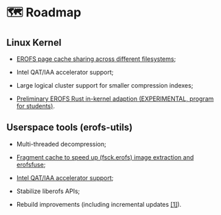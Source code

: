 # 🗺 Roadmap

## Linux Kernel

 - [EROFS page cache sharing across different filesystems](https://lwn.net/Articles/984092);

 - Intel QAT/IAA accelerator support;

 - Large logical cluster support for smaller compression indexes;

 - [Preliminary EROFS Rust in-kernel adaption (EXPERIMENTAL, program for students)](https://summer-ospp.ac.cn/org/prodetail/241920019).

## Userspace tools (erofs-utils)

 - Multi-threaded decompression;

 - [Fragment cache to speed up (fsck.erofs) image extraction and erofsfuse](https://lore.kernel.org/r/20231023071528.1912105-1-lyy0627@sjtu.edu.cn);

 - [Intel QAT/IAA accelerator support](https://git.kernel.org/xiang/erofs-utils/c/4bfa9ef57e78);

 - Stabilize liberofs APIs;

 - Rebuild improvements (including incremental updates [\[1\]](https://git.kernel.org/xiang/erofs-utils/c/7550a30c332c)).
